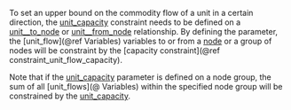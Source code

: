 To set an upper bound on the commodity flow of a unit in a certain direction,
the [unit\_capacity](@ref) constraint needs to be defined on a [unit\_\_to\_node](@ref)
or [unit\_\_from\_node](@ref) relationship. By defining the parameter, the [unit\_flow](@ref Variables) variables
to or from a [node](@ref) or a group of nodes will be constraint by the [capacity constraint](@ref constraint_unit_flow_capacity).

Note that if the [unit\_capacity](@ref) parameter is defined on a node group, the sum of all [unit\_flows](@ Variables)
within the specified node group will be constrained by the [unit\_capacity](@ref).
